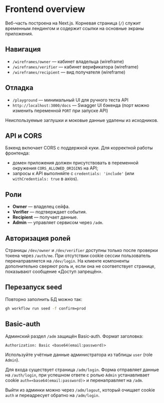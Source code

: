 # Frontend overview

Веб-часть построена на Next.js. Корневая страница (`/`) служит временным лендингом и содержит ссылки на основные экраны приложения.

## Навигация
- `/wireframes/owner` — кабинет владельца (wireframe)
- `/wireframes/verifier` — кабинет верификатора (wireframe)
- `/wireframes/recipient` — вид получателя (wireframe)

## Отладка
- `/playground` — минимальный UI для ручного теста API
- `http://localhost:3000/docs` — Swagger UI бэкенда (порт можно изменить переменной `PORT` при запуске API)

Неиспользуемые заглушки и моковые данные удалены из исходников.

## API и CORS
Бэкенд включает CORS с поддержкой куки. Для корректной работы фронтенда:
- домен приложения должен присутствовать в переменной окружения `CORS_ALLOWED_ORIGINS` на API;
- запросы к API выполняйте с `credentials: 'include'` (или `withCredentials: true` в axios).

## Роли
- **Owner** — владелец сейфа.
- **Verifier** — подтверждает события.
- **Recipient** — получает данные.
- **Admin** — управляет сервисом через `/adm`.

## Авторизация ролей
Страницы `/dev/owner` и `/dev/verifier` доступны только после проверки токена через `/auth/me`. При отсутствии cookie сессии пользователь перенаправляется на `/dev/login`. На клиенте компоненты дополнительно сверяют роль и, если она не соответствует странице, показывают сообщение «Доступ запрещён».

## Перезапуск seed
Повторно заполнить БД можно так:
```bash
gh workflow run seed -f confirm=prod
```

## Basic-auth
Админский раздел `/adm` защищён Basic‑auth. Формат заголовка:

```
Authorization: Basic <base64(email:password)>
```

Используйте учётные данные администратора из таблицы `user` (role `Admin`).

Для входа существует страница `/adm/login`.
Форма отправляет данные на `/auth/login`,
при успешном ответе с ролью `Admin`
устанавливает cookie `auth=<base64(email:password)>`
и перенаправляет на `/adm`.

Выйти из админки можно через `/adm/logout`,
который очищает cookie `auth`
и переадресует обратно на `/adm/login`.
